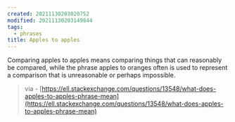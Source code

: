 ```yaml
---
created: 20211130203020752
modified: 20211130203149844
tags:
  - phrases
title: Apples to apples
---
```


Comparing apples to apples means comparing things that can reasonably be compared, while the phrase apples to oranges often is used to represent a comparison that is unreasonable or perhaps impossible.

> via - [https://ell.stackexchange.com/questions/13548/what-does-apples-to-apples-phrase-mean](https://ell.stackexchange.com/questions/13548/what-does-apples-to-apples-phrase-mean)
